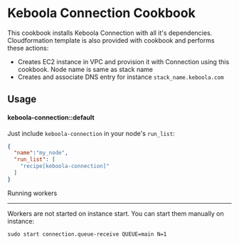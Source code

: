 Keboola Connection Cookbook
==============

This cookbook installs Keboola Connection with all it's dependencies.
Cloudformation template is also provided with cookbook and performs these actions:
 * Creates EC2 instance in VPC and provision it with Connection using this cookbook. Node name is same as stack name
 * Creates and associate DNS entry for instance `stack_name.keboola.com`


Usage
-----
#### keboola-connection::default

Just include `keboola-connection` in your node's `run_list`:

```json
{
  "name":"my_node",
  "run_list": [
    "recipe[keboola-connection]"
  ]
}
```

Running workers
_______________
Workers are not started on instance start. You can start them manually on instance:

```
sudo start connection.queue-receive QUEUE=main N=1
```

